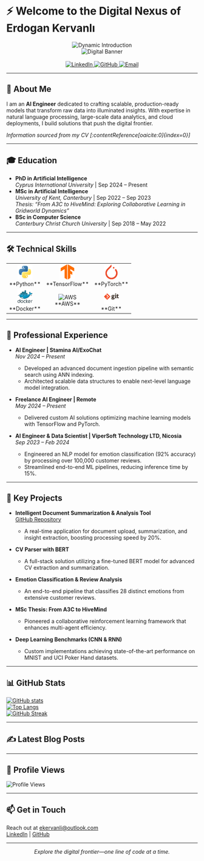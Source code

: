 # ⚡ Welcome to the Digital Nexus of Erdogan Kervanlı

<div align="center">

  <img src="https://readme-typing-svg.herokuapp.com?duration=5000&lines=Digital+Architect+in+Intelligent+Systems;AI+Engineer+%7C+PhD+Student" alt="Dynamic Introduction" />
</div>

<div align="center">
  <!-- Futuristic Animated Banner -->
  <img     src="https://media2.giphy.com/media/v1.Y2lkPTc5MGI3NjExcGx6OGYyeXZ3aDU4cm1wYWN0OTRuN25sYTh6M2p0endyemdrdHdzOCZlcD12MV9pbnRlcm5hbF9naWZfYnlfaWQmY3Q9Zw/hPsnM8W7uNamMoNaQ1/giphy.gif" alt="Digital Banner" width="30%" />
</div>

<br>

<div align="center">
  <!-- Social Links -->
  <a href="https://www.linkedin.com/in/kervanli/">
    <img src="https://img.shields.io/badge/LinkedIn-%23007AFF?style=for-the-badge&logo=linkedin&logoColor=white" alt="LinkedIn"/>
  </a>
  <a href="https://github.com/erdogan98">
    <img src="https://img.shields.io/badge/GitHub-%23ffffff?style=for-the-badge&logo=github&logoColor=black" alt="GitHub"/>
  </a>
  <a href="mailto:ekervanli@outlook.com">
    <img src="https://img.shields.io/badge/Email-%2300E676?style=for-the-badge&logo=gmail&logoColor=white" alt="Email"/>
  </a>
</div>


---

## 🤖 About Me

I am an **AI Engineer** dedicated to crafting scalable, production-ready models that transform raw data into illuminated insights. With expertise in natural language processing, large-scale data analytics, and cloud deployments, I build solutions that push the digital frontier.

*Information sourced from my CV [&#8203;:contentReference[oaicite:0]{index=0}]*

---

## 🎓 Education

- **PhD in Artificial Intelligence**  
  *Cyprus International University* | Sep 2024 – Present
- **MSc in Artificial Intelligence**  
  *University of Kent, Canterbury* | Sep 2022 – Sep 2023  
  *Thesis: “From A3C to HiveMind: Exploring Collaborative Learning in Gridworld Dynamics”*
- **BSc in Computer Science**  
  *Canterbury Christ Church University* | Sep 2018 – May 2022

---

## 🛠️ Technical Skills

<div align="center">
  <table>
    <tr>
      <td align="center">
        <img src="https://raw.githubusercontent.com/devicons/devicon/master/icons/python/python-original.svg" width="40" alt="Python"/><br>
        **Python**
      </td>
      <td align="center">
        <img src="https://raw.githubusercontent.com/devicons/devicon/master/icons/tensorflow/tensorflow-original.svg" width="40" alt="TensorFlow"/><br>
        **TensorFlow**
      </td>
      <td align="center">
        <img src="https://raw.githubusercontent.com/devicons/devicon/master/icons/pytorch/pytorch-original.svg" width="40" alt="PyTorch"/><br>
        **PyTorch**
      </td>
    </tr>
    <tr>
      <td align="center">
        <img src="https://raw.githubusercontent.com/devicons/devicon/master/icons/docker/docker-original-wordmark.svg" width="40" alt="Docker"/><br>
        **Docker**
      </td>
      <td align="center">
        <img src="https://raw.githubusercontent.com/devicons/devicon/master/icons/aws/aws-original-wordmark.svg" width="40" alt="AWS"/><br>
        **AWS**
      </td>
      <td align="center">
        <img src="https://raw.githubusercontent.com/devicons/devicon/master/icons/git/git-original-wordmark.svg" width="40" alt="Git"/><br>
        **Git**
      </td>
    </tr>
  </table>
</div>

---

## 💼 Professional Experience

- **AI Engineer | Stamina AI/ExoChat**  
  *Nov 2024 – Present*  
  - Developed an advanced document ingestion pipeline with semantic search using ANN indexing.
  - Architected scalable data structures to enable next-level language model integration.

- **Freelance AI Engineer | Remote**  
  *May 2024 – Present*  
  - Delivered custom AI solutions optimizing machine learning models with TensorFlow and PyTorch.

- **AI Engineer & Data Scientist | ViperSoft Technology LTD, Nicosia**  
  *Sep 2023 – Feb 2024*  
  - Engineered an NLP model for emotion classification (92% accuracy) by processing over 100,000 customer reviews.
  - Streamlined end-to-end ML pipelines, reducing inference time by 15%.

---

## 🚀 Key Projects

- **Intelligent Document Summarization & Analysis Tool**  
  [GitHub Repository](https://github.com/erdogan98/Intelligent-Document-Summarization-and-Analysis-Tool)  
  - A real-time application for document upload, summarization, and insight extraction, boosting processing speed by 20%.

- **CV Parser with BERT**  
  - A full-stack solution utilizing a fine-tuned BERT model for advanced CV extraction and summarization.

- **Emotion Classification & Review Analysis**  
  - An end-to-end pipeline that classifies 28 distinct emotions from extensive customer reviews.

- **MSc Thesis: From A3C to HiveMind**  
  - Pioneered a collaborative reinforcement learning framework that enhances multi-agent efficiency.

- **Deep Learning Benchmarks (CNN & RNN)**  
  - Custom implementations achieving state-of-the-art performance on MNIST and UCI Poker Hand datasets.

---

## 📊 GitHub Stats

[![GitHub stats](https://github-readme-stats.vercel.app/api?username=erdogan98&show_icons=true&theme=radical)](https://github.com/erdogan98)  
[![Top Langs](https://github-readme-stats.vercel.app/api/top-langs/?username=erdogan98&layout=compact&theme=vision-friendly-dark)](https://github.com/anuraghazra/github-readme-stats)  
[![GitHub Streak](http://github-readme-streak-stats.herokuapp.com?user=erdogan98&theme=dark&background=000000)](https://git.io/streak-stats)

---

## ✍️ Latest Blog Posts

<!-- BLOG-POST-LIST:START -->
<!-- Posts auto-updated via GitHub Actions -->
<!-- BLOG-POST-LIST:END -->

---

## 👀 Profile Views

<img src="https://komarev.com/ghpvc/?username=erdogan98&style=flat-square&color=blue" alt="Profile Views"/>

---

## 📫 Get in Touch

Reach out at [ekervanli@outlook.com](mailto:ekervanli@outlook.com)  
[LinkedIn](https://www.linkedin.com/in/kervanli/) | [GitHub](https://github.com/erdogan98)

---

<div align="center">
  <em>Explore the digital frontier—one line of code at a time.</em>
</div>

